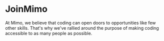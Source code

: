 # JoinMimo
At Mimo, we believe that coding can open doors to opportunities like few other skills. That's why we've rallied around the purpose of making coding accessible to as many people as possible.

